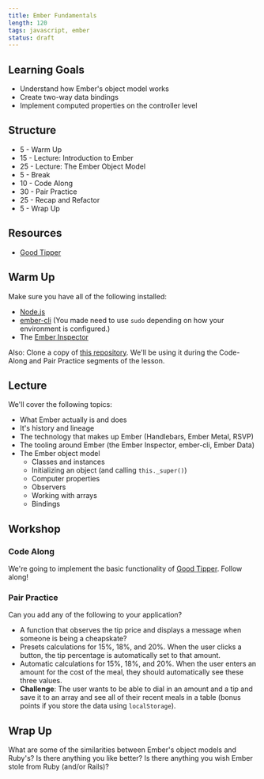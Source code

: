 ```yaml
---
title: Ember Fundamentals
length: 120
tags: javascript, ember
status: draft
---
```


## Learning Goals

* Understand how Ember's object model works
* Create two-way data bindings
* Implement computed properties on the controller level

## Structure

* 5 - Warm Up
* 15 - Lecture: Introduction to Ember
* 25 - Lecture: The Ember Object Model
* 5 - Break
* 10 - Code Along
* 30 - Pair Practice
* 25 - Recap and Refactor
* 5 - Wrap Up

## Resources

* [Good Tipper][goodtipper]

[goodtipper]: https://github.com/turingschool-examples/good-tipper

## Warm Up

Make sure you have all of the following installed:

* [Node.js](http://nodejs.org)
* [ember-cli](http://www.ember-cli.com/) (You made need to use `sudo` depending on how your environment is configured.)
* The [Ember Inspector](https://chrome.google.com/webstore/detail/ember-inspector/bmdblncegkenkacieihfhpjfppoconhi)

Also: Clone a copy of [this repository][goodtipper]. We'll be using it during the Code-Along and Pair Practice segments of the lesson.

## Lecture

We'll cover the following topics:

* What Ember actually is and does
* It's history and lineage
* The technology that makes up Ember (Handlebars, Ember Metal, RSVP)
* The tooling around Ember (the Ember Inspector, ember-cli, Ember Data)
* The Ember object model
  * Classes and instances
  * Initializing an object (and calling `this._super()`)
  * Computer properties
  * Observers
  * Working with arrays
  * Bindings

## Workshop

### Code Along

We're going to implement the basic functionality of [Good Tipper][goodtipper]. Follow along!

### Pair Practice

Can you add any of the following to your application?

* A function that observes the tip price and displays a message when someone is being a cheapskate?
* Presets calculations for 15%, 18%, and 20%. When the user clicks a button, the tip percentage is automatically set to that amount.
* Automatic calculations for 15%, 18%, and 20%. When the user enters an amount for the cost of the meal, they should automatically see these three values.
* **Challenge**: The user wants to be able to dial in an amount and a tip and save it to an array and see all of their recent meals in a table (bonus points if you store the data using `localStorage`).

## Wrap Up

What are some of the similarities between Ember's object models and Ruby's? Is there anything you like better? Is there anything you wish Ember stole from Ruby (and/or Rails)?
